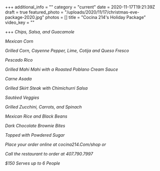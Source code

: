 +++
additional_info = ""
category = "current"
date = 2020-11-17T19:21:39Z
draft = true
featured_photo = "/uploads/2020/11/17/christmas-eve-package-2020.jpg"
photos = []
title = "Cocina 214's Holiday Package"
video_key = ""

+++
_Chips, Salsa, and Guacamole_

_Mexican Corn_

_Grilled Corn, Cayenne Pepper, Lime, Cotija and Queso Fresco_

_Pescado Rico_

_Grilled Mahi Mahi with a Roasted Poblano Cream Sauce_

_Carne Asada_

_Grilled Skirt Steak with Chimichurri Salsa_

_Sautèed Veggies_

_Grilled Zucchini, Carrots, and Spinach_

_Mexican Rice and Black Beans_

_Dark Chocolate Brownie Bites_

_Topped with Powdered Sugar_

_Place your order online at cocina214.Com/shop or_

_Call the restaurant to order at 407.790.7997_

_$150 Serves up to 6 People_